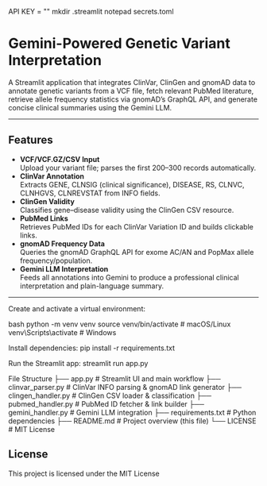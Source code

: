 API KEY = ""
mkdir .streamlit
notepad secrets.toml

# Gemini-Powered Genetic Variant Interpretation

A Streamlit application that integrates ClinVar, ClinGen and gnomAD data to annotate genetic variants from a VCF file, fetch relevant PubMed literature, retrieve allele frequency statistics via gnomAD’s GraphQL API, and generate concise clinical summaries using the Gemini LLM.

---

## Features

- **VCF/VCF.GZ/CSV Input**  
  Upload your variant file; parses the first 200–300 records automatically.
- **ClinVar Annotation**  
  Extracts GENE, CLNSIG (clinical significance), DISEASE, RS, CLNVC, CLNHGVS, CLNREVSTAT from INFO fields.
- **ClinGen Validity**  
  Classifies gene–disease validity using the ClinGen CSV resource.
- **PubMed Links**  
  Retrieves PubMed IDs for each ClinVar Variation ID and builds clickable links.
- **gnomAD Frequency Data**  
  Queries the gnomAD GraphQL API for exome AC/AN and PopMax allele frequency/population.
- **Gemini LLM Interpretation**  
  Feeds all annotations into Gemini to produce a professional clinical interpretation and plain-language summary.

---

Create and activate a virtual environment:

bash
python -m venv venv
source venv/bin/activate     # macOS/Linux
venv\Scripts\activate        # Windows

Install dependencies:
pip install -r requirements.txt

Run the Streamlit app:
streamlit run app.py

File Structure
├── app.py                   # Streamlit UI and main workflow
├── clinvar_parser.py        # ClinVar INFO parsing & gnomAD link generator
├── clingen_handler.py       # ClinGen CSV loader & classification
├── pubmed_handler.py        # PubMed ID fetcher & link builder
├── gemini_handler.py        # Gemini LLM integration
├── requirements.txt         # Python dependencies
├── README.md                # Project overview (this file)
└── LICENSE                  # MIT License

## License
This project is licensed under the MIT License